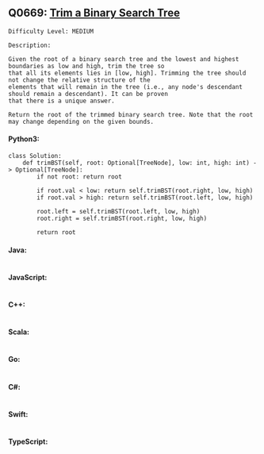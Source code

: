 ## Q0669: [Trim a Binary Search Tree](https://leetcode.com/problems/trim-a-binary-search-tree/)

```
Difficulty Level: MEDIUM
```

```
Description:

Given the root of a binary search tree and the lowest and highest boundaries as low and high, trim the tree so
that all its elements lies in [low, high]. Trimming the tree should not change the relative structure of the
elements that will remain in the tree (i.e., any node's descendant should remain a descendant). It can be proven
that there is a unique answer.

Return the root of the trimmed binary search tree. Note that the root may change depending on the given bounds.
```

#### Python3:

```
class Solution:
    def trimBST(self, root: Optional[TreeNode], low: int, high: int) -> Optional[TreeNode]:
        if not root: return root

        if root.val < low: return self.trimBST(root.right, low, high)
        if root.val > high: return self.trimBST(root.left, low, high)

        root.left = self.trimBST(root.left, low, high)
        root.right = self.trimBST(root.right, low, high)

        return root
```

#### Java:

```

```

#### JavaScript:

```

```

#### C++:

```

```

#### Scala:

```

```

#### Go:

```

```

#### C#:

```

```

#### Swift:

```

```

#### TypeScript:

```

```